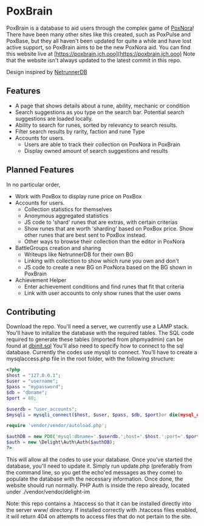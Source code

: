 # PoxBrain



PoxBrain is a database to aid users through the complex game of [PoxNora](http://www.poxnora.com)!
There have been many other sites like this created, such as PoxPulse and PoxBase, but they all haven't been updated for quite a while and have lost active support, so PoxBrain aims to be the new PoxNora aid.
You can find this website live at [https://poxbrain.jch.ooo](https://poxbrain.jch.ooo)
Note that the website isn't always updated to the latest commit in this repo.

Design inspired by [NetrunnerDB](https://netrunnerdb.com)

## Features

* A page that shows details about a rune, ability, mechanic or condition
* Search suggestions as you type on the search bar. Potential search suggestions are loaded locally.
* Ability to search for runes, sorted by relevancy to search results.
* Filter search results by rarity, faction and rune Type
* Accounts for users.
  * Users are able to track their collection on PoxNora in PoxBrain
  * Display owned amount of search suggestions and results


## Planned Features

In no particular order,
* Work with PoxBox to display rune price on PoxBox
* Accounts for users.
  * Collection statistics for themselves
  * Anonymous aggregated statistics
  * JS code to 'shard' runes that are extras, with certain criterias
  * Show runes that are worth 'sharding' based on PoxBox price. Show other runes that are best sent to PoxBox instead.
  * Other ways to browse their collection than the editor in PoxNora
* BattleGroups creation and sharing
  * Writeups like NetrunnerDB for their own BG
  * Linking with collection to show which rune you own and don't
  * JS code to create a new BG on PoxNora based on the BG shown in PoxBrain
* Achievement Helper
  * Enter achievement conditions and find runes that fit that criteria
  * Link with user accounts to only show runes that the user owns

## Contributing

Download the repo. You'll need a server, we currently use a LAMP stack. You'll have to initalize the database with the required tables. The SQL code required to generate these tables (imported from phpmyadmin) can be found at [dbinit.sql](./dbinit.sql)
You'll also need to specify how to connect to the sql database. Currently the codes use mysqli to connect. You'll have to create a mysqlaccess.php file in the root folder, with the following structure:

```php
<?php
$host = "127.0.0.1";
$user = "username";
$pass = "mypassword";
$db = "dbname";
$port = 80;

$userdb = "user_accounts";
$mysqli = mysqli_connect($host, $user, $pass, $db, $port)or die(mysql_error());

require 'vendor/vendor/autoload.php';

$authDB = new PDO('mysql:dbname='.$userdb.';host='.$host.';port='.$port.';charset=utf8mb4', $user, $pass);
$auth = new \Delight\Auth\Auth($authDB);
?>
```

This will allow all the codes to use your database.
Once you've started the database, you'll need to update it. Simply run update.php (preferably from the command line, so you get the echo'ed messages as they come) to populate the database with the necessary information.
Once done, the website should run normally. PHP Auth is inside the repo already, located under ./vendor/vendor/delight-im

Note: this repo contains a .htaccess so that it can be installed directly into the server www/ directory. If installed correctly with .htaccess files enabled, it will return 404 on attempts to access files that do not pertain to the site.

